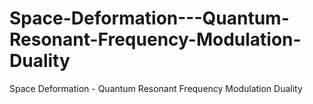 # Space-Deformation---Quantum-Resonant-Frequency-Modulation-Duality
Space Deformation - Quantum Resonant Frequency Modulation Duality
